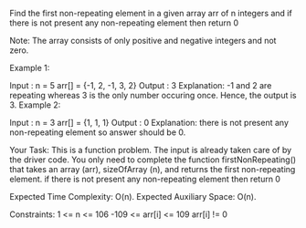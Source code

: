 Find the first non-repeating element in a given array arr of n integers and if there is not present any non-repeating element then return 0

Note: The array consists of only positive and negative integers and not zero.

Example 1:

Input :
n = 5
arr[] = {-1, 2, -1, 3, 2}
Output : 3
Explanation:
-1 and 2 are repeating whereas 3 is the only number occuring once. Hence, the output is 3. 
Example 2:

Input : 
n = 3
arr[] = {1, 1, 1}
Output : 0
Explanation:
there is not present any non-repeating element so answer should be 0.

Your Task:
This is a function problem. The input is already taken care of by the driver code. You only need to complete the function firstNonRepeating() that takes an array (arr), sizeOfArray (n), and returns the first non-repeating element. if there is not present any non-repeating element then return 0

Expected Time Complexity: O(n).
Expected Auxiliary Space: O(n).

Constraints:
1 <= n <= 106
-109 <= arr[i] <= 109
arr[i] != 0 
